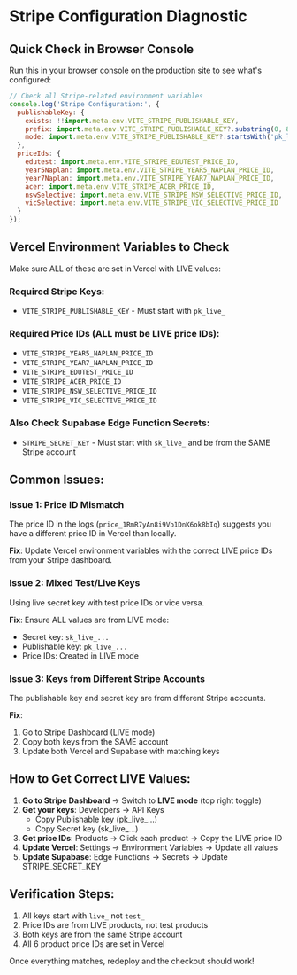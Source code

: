 # Stripe Configuration Diagnostic

## Quick Check in Browser Console

Run this in your browser console on the production site to see what's configured:

```javascript
// Check all Stripe-related environment variables
console.log('Stripe Configuration:', {
  publishableKey: {
    exists: !!import.meta.env.VITE_STRIPE_PUBLISHABLE_KEY,
    prefix: import.meta.env.VITE_STRIPE_PUBLISHABLE_KEY?.substring(0, 8),
    mode: import.meta.env.VITE_STRIPE_PUBLISHABLE_KEY?.startsWith('pk_live_') ? 'LIVE' : 'TEST'
  },
  priceIds: {
    edutest: import.meta.env.VITE_STRIPE_EDUTEST_PRICE_ID,
    year5Naplan: import.meta.env.VITE_STRIPE_YEAR5_NAPLAN_PRICE_ID,
    year7Naplan: import.meta.env.VITE_STRIPE_YEAR7_NAPLAN_PRICE_ID,
    acer: import.meta.env.VITE_STRIPE_ACER_PRICE_ID,
    nswSelective: import.meta.env.VITE_STRIPE_NSW_SELECTIVE_PRICE_ID,
    vicSelective: import.meta.env.VITE_STRIPE_VIC_SELECTIVE_PRICE_ID
  }
});
```

## Vercel Environment Variables to Check

Make sure ALL of these are set in Vercel with LIVE values:

### Required Stripe Keys:
- `VITE_STRIPE_PUBLISHABLE_KEY` - Must start with `pk_live_`

### Required Price IDs (ALL must be LIVE price IDs):
- `VITE_STRIPE_YEAR5_NAPLAN_PRICE_ID`
- `VITE_STRIPE_YEAR7_NAPLAN_PRICE_ID`
- `VITE_STRIPE_EDUTEST_PRICE_ID`
- `VITE_STRIPE_ACER_PRICE_ID`
- `VITE_STRIPE_NSW_SELECTIVE_PRICE_ID`
- `VITE_STRIPE_VIC_SELECTIVE_PRICE_ID`

### Also Check Supabase Edge Function Secrets:
- `STRIPE_SECRET_KEY` - Must start with `sk_live_` and be from the SAME Stripe account

## Common Issues:

### Issue 1: Price ID Mismatch
The price ID in the logs (`price_1RmR7yAn8i9Vb1DnK6ok8bIq`) suggests you have a different price ID in Vercel than locally.

**Fix**: Update Vercel environment variables with the correct LIVE price IDs from your Stripe dashboard.

### Issue 2: Mixed Test/Live Keys
Using live secret key with test price IDs or vice versa.

**Fix**: Ensure ALL values are from LIVE mode:
- Secret key: `sk_live_...`
- Publishable key: `pk_live_...`
- Price IDs: Created in LIVE mode

### Issue 3: Keys from Different Stripe Accounts
The publishable key and secret key are from different Stripe accounts.

**Fix**: 
1. Go to Stripe Dashboard (LIVE mode)
2. Copy both keys from the SAME account
3. Update both Vercel and Supabase with matching keys

## How to Get Correct LIVE Values:

1. **Go to Stripe Dashboard** → Switch to **LIVE mode** (top right toggle)
2. **Get your keys**: Developers → API Keys
   - Copy Publishable key (pk_live_...)
   - Copy Secret key (sk_live_...)
3. **Get price IDs**: Products → Click each product → Copy the LIVE price ID
4. **Update Vercel**: Settings → Environment Variables → Update all values
5. **Update Supabase**: Edge Functions → Secrets → Update STRIPE_SECRET_KEY

## Verification Steps:

1. All keys start with `live_` not `test_`
2. Price IDs are from LIVE products, not test products
3. Both keys are from the same Stripe account
4. All 6 product price IDs are set in Vercel

Once everything matches, redeploy and the checkout should work!